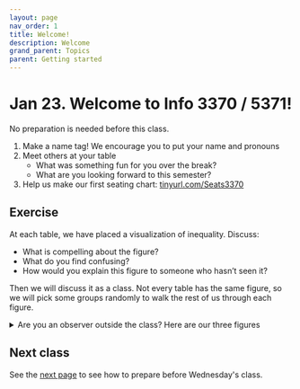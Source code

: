 ```yaml
---
layout: page
nav_order: 1
title: Welcome!
description: Welcome
grand_parent: Topics
parent: Getting started
---
```


# Jan 23. Welcome to Info 3370 / 5371!

No preparation is needed before this class.

1. Make a name tag! We encourage you to put your name and pronouns
2. Meet others at your table
    - What was something fun for you over the break?
    - What are you looking forward to this semester?
3. Help us make our first seating chart: [tinyurl.com/Seats3370](https://tinyurl.com/Seats3370)

## Exercise

At each table, we have placed a visualization of inequality. Discuss:

- What is compelling about the figure?
- What do you find confusing?
- How would you explain this figure to someone who hasn’t seen it?

Then we will discuss it as a class. Not every table has the same figure, so we will pick some groups randomly to walk the rest of us through each figure.

<details><summary>Are you an observer outside the class? Here are our three figures</summary>
<ul>
	<li> Figure 1 from <a href = "https://doi.org/10.1126/science.1251936">Piketty and Saez (2014)</a> </li>
 	<li> Figure 2 from <a href = "https://doi.org/10.1086/671012">Schaefer and Edin (2013)</a> </li>
	<li> Figure 1 from <a href = "https://www.census.gov/content/dam/Census/library/publications/2022/demo/p60-277.pdf">U.S. Census Bureau (2022) </a> </li>
</ul>
</details>

## Next class

See the [next page](1b) to see how to prepare before Wednesday's class.